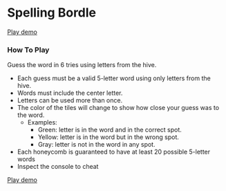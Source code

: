 # Spelling Bordle

[Play demo](https://crossvitale.com/spelling-bordle/)

### How To Play
Guess the word in 6 tries using letters from the hive.
- Each guess must be a valid 5-letter word using only letters from the hive.
- Words must include the center letter.
- Letters can be used more than once.
- The color of the tiles will change to show how close your guess was to the word.
    - Examples:
        - Green: letter is in the word and in the correct spot.
        - Yellow: letter is in the word but in the wrong spot.
        - Gray: letter is not in the word in any spot.
- Each honeycomb is guaranteed to have at least 20 possible 5-letter words
- Inspect the console to cheat

[Play demo](https://crossvitale.com/spelling-bordle/)


